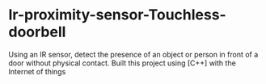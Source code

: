 # Ir-proximity-sensor-Touchless-doorbell
  Using an IR sensor, detect the presence of an object or person in front of a door without physical contact.
  Built this project using [C++] with the Internet of things
